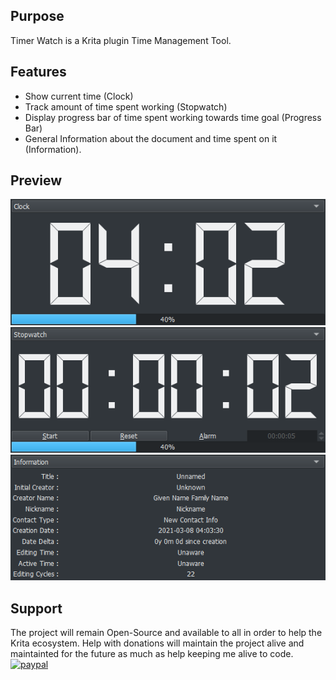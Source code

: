 ## Purpose

Timer Watch is a Krita plugin Time Management Tool.

## Features

* Show current time (Clock)
* Track amount of time spent working (Stopwatch)
* Display progress bar of time spent working towards time goal (Progress Bar)
* General Information about the document and time spent on it (Information).


## Preview
![Picture](https://raw.githubusercontent.com/EyeOdin/timer_watch/master/timer_watch/Previews/clock.png)
![Picture](https://raw.githubusercontent.com/EyeOdin/timer_watch/master/timer_watch/Previews/stopwatch.png)
![Picture](https://raw.githubusercontent.com/EyeOdin/timer_watch/master/timer_watch/Previews/information.png)

## Support
The project will remain Open-Source and available to all in order to help the Krita ecosystem.
Help with donations will maintain the project alive and maintainted for the future as much as help keeping me alive to code.
[![paypal](https://pics.paypal.com/00/s/NjA2OWU0ZmEtNjQ4MC00MWZhLTk5YzctM2VhZDA1MzgyMDQ0/file.PNG "Donation Link")](https://www.paypal.com/donate/?hosted_button_id=9FARNUYBC9R3J)

